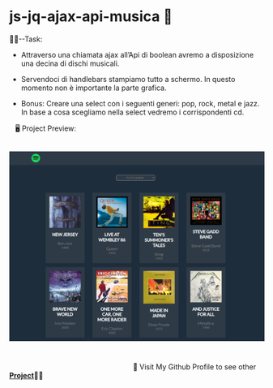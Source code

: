 # js-jq-ajax-api-musica **:open_file_folder:**

:man_student:--Task:

- Attraverso una chiamata ajax all’Api di boolean avremo a disposizione una decina di dischi musicali. 

- Servendoci di handlebars stampiamo tutto a schermo.
  In questo momento non è importante la parte grafica.

- Bonus: Creare una select con i seguenti generi: pop, rock, metal e jazz. In base a cosa scegliamo nella select vedremo i corrispondenti cd.

​ ​ ​ :desktop_computer: Project Preview:

​ ​ ​ <img src="img/Cattura.PNG" width= "1000px">


#

​ ​ ​ ​ ​ ​ ​ ​ ​ ​ ​ ​ ​ ​ ​ ​ ​ ​ ​ ​ ​ ​ ​ ​ ​ ​ ​ ​ ​ ​ ​ ​ ​ ​ ​ ​ ​ ​ ​ ​ ​ ​ ​ ​ ​ ​ ​ ​ ​ ​ ​ ​ ​ ​ ​ ​ ​ ​ ​ ​ ​ ​ ​:eyes: Visit My Github Profile to see other [__Project__](https://github.com/Vincenzo-Laveneziana?tab=repositories):man_technologist: 
#



